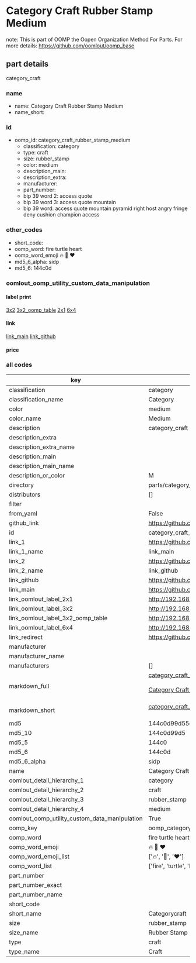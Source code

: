# Category Craft Rubber Stamp Medium  

note: This is part of OOMP the Oopen Organization Method For Parts. For more details: https://github.com/oomlout/oomp_base

##  part details
  



category_craft



### name
* name: Category Craft Rubber Stamp Medium
* name_short: 
### id
* oomp_id: category_craft_rubber_stamp_medium
  * classification: category
  * type: craft
  * size: rubber_stamp
  * color: medium
  * description_main: 
  * description_extra: 
  * manufacturer: 
  * part_number: 
  * bip 39 word 2: access quote
  * bip 39 word 3: access quote mountain
  * bip 39 word: access quote mountain pyramid right host angry fringe deny cushion champion access

### other_codes
* short_code: 
* oomp_word: fire turtle heart
* oomp_word_emoji :fire: :turtle: :heart:
* md5_6_alpha: sidp
* md5_6: 144c0d






### oomlout_oomp_utility_custom_data_manipulation
#### label print
[3x2](http://192.168.1.245:1112/?label=oomp%20sidp)
[3x2_oomp_table](http://192.168.1.108:1112/?label=oomp%20sidp)
[2x1](http://192.168.1.242:1112/?label=oomp%20sidp)
[6x4](http://192.168.1.55:1112/?label=oomp%20sidp)    

#### link

[link_main](https://github.com/oomlout/oomlout_oomp_version_1_messy/tree/main/parts/category_craft_rubber_stamp_medium) [link_github](https://github.com/oomlout/oomlout_oomp_version_1_messy/tree/main/parts/category_craft_rubber_stamp_medium)                             

#### price







### all codes 
| key | value |  
| --- | --- |  
| classification | category |  
| classification_name | Category |  
| color | medium |  
| color_name | Medium |  
| description | category_craft |  
| description_extra |  |  
| description_extra_name |  |  
| description_main |  |  
| description_main_name |  |  
| description_or_color | M  |  
| directory | parts/category_craft_rubber_stamp_medium |  
| distributors | [] |  
| filter |  |  
| from_yaml | False |  
| github_link | https://github.com/oomlout/oomlout_oomp_part_src/tree/main/parts/category_craft_rubber_stamp_medium |  
| id | category_craft_rubber_stamp_medium |  
| link_1 | https://github.com/oomlout/oomlout_oomp_version_1_messy/tree/main/parts/category_craft_rubber_stamp_medium |  
| link_1_name | link_main |  
| link_2 | https://github.com/oomlout/oomlout_oomp_version_1_messy/tree/main/parts/category_craft_rubber_stamp_medium |  
| link_2_name | link_github |  
| link_github | https://github.com/oomlout/oomlout_oomp_version_1_messy/tree/main/parts/category_craft_rubber_stamp_medium |  
| link_main | https://github.com/oomlout/oomlout_oomp_version_1_messy/tree/main/parts/category_craft_rubber_stamp_medium |  
| link_oomlout_label_2x1 | http://192.168.1.242:1112/?label=oomp%20sidp |  
| link_oomlout_label_3x2 | http://192.168.1.245:1112/?label=oomp%20sidp |  
| link_oomlout_label_3x2_oomp_table | http://192.168.1.108:1112/?label=oomp%20sidp |  
| link_oomlout_label_6x4 | http://192.168.1.55:1112/?label=oomp%20sidp |  
| link_redirect | https://github.com/oomlout/oomlout_oomp_version_1_messy/tree/main/parts/category_craft_rubber_stamp_medium |  
| manufacturer |  |  
| manufacturer_name |  |  
| manufacturers | [] |  
| markdown_full | [category_craft_rubber_stamp_medium](none)<br>[](none)<br>[Category Craft Rubber Stamp Medium](none)<br><br> |  
| markdown_short | [category_craft_rubber_stamp_medium](none)<br><br> |  
| md5 | 144c0d99d55d011db85ceaf1212c000a |  
| md5_10 | 144c0d99d5 |  
| md5_5 | 144c0 |  
| md5_6 | 144c0d |  
| md5_6_alpha | sidp |  
| name | Category Craft Rubber Stamp Medium |  
| oomlout_detail_hierarchy_1 | category |  
| oomlout_detail_hierarchy_2 | craft |  
| oomlout_detail_hierarchy_3 | rubber_stamp |  
| oomlout_detail_hierarchy_4 | medium |  
| oomlout_oomp_utility_custom_data_manipulation | True |  
| oomp_key | oomp_category_craft_rubber_stamp_medium |  
| oomp_word | fire turtle heart |  
| oomp_word_emoji | :fire: :turtle: :heart: |  
| oomp_word_emoji_list | [':fire:', ':turtle:', ':heart:'] |  
| oomp_word_list | ['fire', 'turtle', 'heart'] |  
| part_number |  |  
| part_number_exact |  |  
| part_number_name |  |  
| short_code |  |  
| short_name | Categorycraft |  
| size | rubber_stamp |  
| size_name | Rubber Stamp |  
| type | craft |  
| type_name | Craft |  
